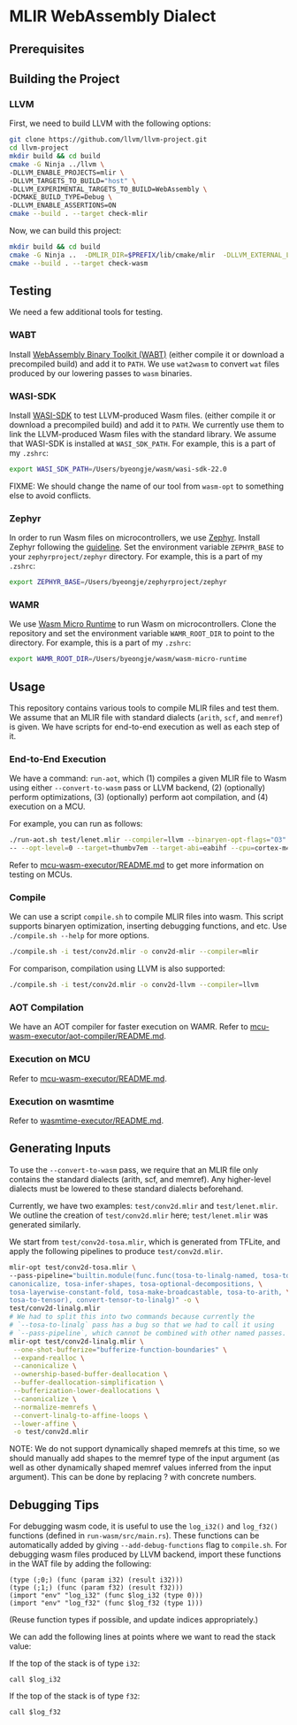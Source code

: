 # MLIR WebAssembly Dialect

## Prerequisites

## Building the Project

### LLVM

First, we need to build LLVM with the following options:
```sh
git clone https://github.com/llvm/llvm-project.git
cd llvm-project
mkdir build && cd build
cmake -G Ninja ../llvm \
-DLLVM_ENABLE_PROJECTS=mlir \
-DLLVM_TARGETS_TO_BUILD="host" \
-DLLVM_EXPERIMENTAL_TARGETS_TO_BUILD=WebAssembly \
-DCMAKE_BUILD_TYPE=Debug \
-DLLVM_ENABLE_ASSERTIONS=ON
cmake --build . --target check-mlir
```

Now, we can build this project:
```sh
mkdir build && cd build
cmake -G Ninja ..  -DMLIR_DIR=$PREFIX/lib/cmake/mlir  -DLLVM_EXTERNAL_LIT=$BUILD_DIR/bin/llvm-lit -DCMAKE_BUILD_TYPE=Debug 
cmake --build . --target check-wasm
```

## Testing
We need a few additional tools for testing.

### WABT
Install [WebAssembly Binary Toolkit (WABT)](https://github.com/WebAssembly/wabt)
(either compile it or download a precompiled build)
and add it to `PATH`.
We use `wat2wasm` to convert  `wat` files produced by our lowering passes to
`wasm` binaries.

### WASI-SDK

Install [WASI-SDK](https://github.com/WebAssembly/wasi-sdk) 
to test LLVM-produced Wasm files.
(either compile it or download a precompiled build)
and add it to `PATH`.
We currently use them to link the LLVM-produced Wasm files with the standard library.
We assume that WASI-SDK is installed at `WASI_SDK_PATH`.
For example, this is a part of my `.zshrc`:
```sh
export WASI_SDK_PATH=/Users/byeongje/wasm/wasi-sdk-22.0
```

FIXME: We should change the name of our tool from `wasm-opt` to something else
to avoid conflicts.

### Zephyr

In order to run Wasm files on microcontrollers,
we use [Zephyr](https://docs.zephyrproject.org/latest/index.html).
Install Zephyr following the [guideline](https://docs.zephyrproject.org/latest/develop/getting_started/index.html).
Set the environment variable `ZEPHYR_BASE` to your `zephyrproject/zephyr` directory.
For example, this is a part of my `.zshrc`:
```sh
export ZEPHYR_BASE=/Users/byeongje/zephyrproject/zephyr
```

### WAMR

We use [Wasm Micro Runtime](https://github.com/bytecodealliance/wasm-micro-runtime)
to run Wasm on microcontrollers.
Clone the repository and set the environment variable `WAMR_ROOT_DIR` to point to the directory.
For example, this is a part of my `.zshrc`:
```sh
export WAMR_ROOT_DIR=/Users/byeongje/wasm/wasm-micro-runtime
```

## Usage

This repository contains various tools to compile MLIR files and test them.
We assume that an MLIR file with standard dialects (`arith`, `scf`, and `memref`)
is given.
We have scripts for end-to-end execution as well as each step of it.

### End-to-End Execution

We have a command: `run-aot`, which (1) compiles a given MLIR file to Wasm using
either `--convert-to-wasm` pass or LLVM backend, (2) (optionally) perform
optimizations, (3) (optionally) perform aot compilation, and (4) execution on a MCU.

For example, you can run as follows:

```sh
./run-aot.sh test/lenet.mlir --compiler=llvm --binaryen-opt-flags="O3" --use-aot=true \
-- --opt-level=0 --target=thumbv7em --target-abi=eabihf --cpu=cortex-m4
```

Refer to [mcu-wasm-executor/README.md](mcu-wasm-executor/README.md) to get more
information on testing on MCUs.


### Compile

We can use a script `compile.sh` to compile MLIR files into wasm.
This script supports binaryen optimization, inserting debugging functions, and
etc.
Use `./compile.sh --help` for more options.

```sh
./compile.sh -i test/conv2d.mlir -o conv2d-mlir --compiler=mlir
```

For comparison, compilation using LLVM is also supported:
```sh
./compile.sh -i test/conv2d.mlir -o conv2d-llvm --compiler=llvm
```

### AOT Compilation

We have an AOT compiler for faster execution on WAMR.
Refer to [mcu-wasm-executor/aot-compiler/README.md](mcu-wasm-executor/aot-compiler/README.md).

### Execution on MCU

Refer to [mcu-wasm-executor/README.md](mcu-wasm-executor/README.md).

### Execution on wasmtime

Refer to [wasmtime-executor/README.md](wasmtime-executor/README.md).


## Generating Inputs

To use the `--convert-to-wasm` pass, we require that an MLIR file only contains
the standard dialects (arith, scf, and memref). Any higher-level
dialects must be lowered to these standard dialects beforehand.

Currently, we have two examples: `test/conv2d.mlir` and `test/lenet.mlir`.
We outline the creation of `test/conv2d.mlir` here; `test/lenet.mlir` was generated
similarly.

We start from `test/conv2d-tosa.mlir`, which is generated from TFLite, and apply
the following pipelines to produce `test/conv2d.mlir`.

```sh
mlir-opt test/conv2d-tosa.mlir \
--pass-pipeline="builtin.module(func.func(tosa-to-linalg-named, tosa-to-linalg, \
canonicalize, tosa-infer-shapes, tosa-optional-decompositions, \
tosa-layerwise-constant-fold, tosa-make-broadcastable, tosa-to-arith, \
tosa-to-tensor), convert-tensor-to-linalg)" -o \
test/conv2d-linalg.mlir
# We had to split this into two commands because currently the
# `--tosa-to-linalg` pass has a bug so that we had to call it using
# `--pass-pipeline`, which cannot be combined with other named passes.
mlir-opt test/conv2d-linalg.mlir \
 --one-shot-bufferize="bufferize-function-boundaries" \
 --expand-realloc \
 --canonicalize \
 --ownership-based-buffer-deallocation \
 --buffer-deallocation-simplification \
 --bufferization-lower-deallocations \
 --canonicalize \
 --normalize-memrefs \
 --convert-linalg-to-affine-loops \
 --lower-affine \
 -o test/conv2d.mlir
```

NOTE: We do not support dynamically shaped memrefs at this time, so we should
manually add shapes to the memref type of the input argument (as well as other
dynamically shaped memref values inferred from the input argument). This can be
done by replacing ? with concrete numbers.

## Debugging Tips

For debugging wasm code, it is useful to use the `log_i32()` and `log_f32()`
functions (defined in `run-wasm/src/main.rs`). 
These functions can be automatically added by giving `--add-debug-functions`
flag to `compile.sh`.
For debugging wasm files produced by LLVM backend,
import these functions in the WAT file by adding the following:
```
(type (;0;) (func (param i32) (result i32)))
(type (;1;) (func (param f32) (result f32)))
(import "env" "log_i32" (func $log_i32 (type 0)))
(import "env" "log_f32" (func $log_f32 (type 1)))
```
(Reuse function types if possible, and update indices appropriately.)

We can add the following lines at points where we want to read the stack
value:

If the top of the stack is of type `i32`:

```
call $log_i32
```

If the top of the stack is of type `f32`:

```
call $log_f32
```


